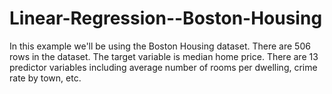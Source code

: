 # Linear-Regression--Boston-Housing
In this example we'll be using the Boston Housing dataset. There are 506 rows in the dataset. The target variable is median home price. There are 13 predictor variables including average number of rooms per dwelling, crime rate by town, etc.
